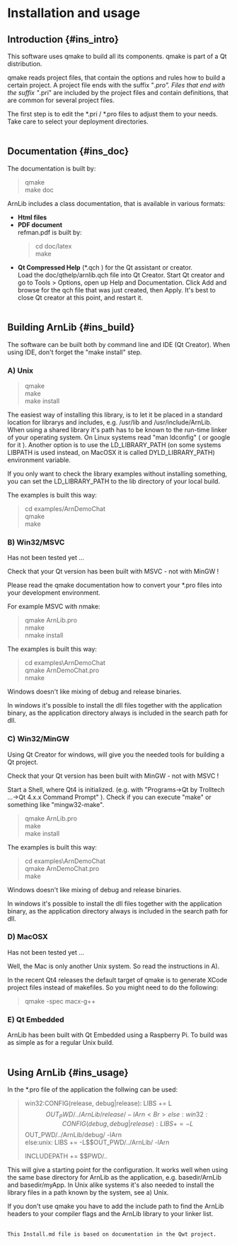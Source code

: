 Installation and usage
======================

Introduction    {#ins_intro}
------------

This software uses qmake to build all its components. 
qmake is part of a Qt distribution. 

qmake reads project files, that contain the options and rules how to 
build a certain project. A project file ends with the suffix "*.pro". 
Files that end with the suffix "*.pri" are included by the project 
files and contain definitions, that are common for several project files.

The first step is to edit the *.pri / *.pro files to adjust 
them to your needs. Take care to select your deployment directories.
<Br><Br>


Documentation    {#ins_doc}
-------------

The documentation is built by:
> qmake <Br>
> make doc <Br>

ArnLib includes a class documentation, that is available in various formats:

* **Html files**
* **PDF document** <Br>
  refman.pdf is built by:
  > cd doc/latex <Br>
  > make <Br>
* **Qt Compressed Help** (*.qch ) for the Qt assistant or creator. <Br> 
  Load the doc/qthelp/arnlib.qch file into Qt Creator. Start Qt creator and go to 
  Tools > Options, open up Help and Documentation. Click Add and browse for the qch file
  that was just created, then Apply. 
  It's best to close Qt creator at this point, and restart it. 
<Br><Br>


Building ArnLib    {#ins_build}
---------------

The software can be built both by command line and IDE (Qt Creator).
When using IDE, don't forget the "make install" step.


### A) Unix 

> qmake <Br>
> make <Br>
> make install

The easiest way of installing this library, is to let it be placed in a standard location 
for librarys and includes, e.g. /usr/lib and /usr/include/ArnLib.
When using a shared library it's path has to be known to 
the run-time linker of your operating system. On Linux systems read
"man ldconfig" ( or google for it ). Another option is to use
the LD_LIBRARY_PATH (on some systems LIBPATH is used instead, on MacOSX
it is called DYLD_LIBRARY_PATH) environment variable.

If you only want to check the library examples without installing something,
you can set the LD_LIBRARY_PATH to the lib directory 
of your local build. 

The examples is built this way:
> cd examples/ArnDemoChat <Br>
> qmake <Br>
> make


### B) Win32/MSVC 

Has not been tested yet ...

Check that your Qt version has been built with MSVC - not with MinGW !

Please read the qmake documentation how to convert 
your *.pro files into your development environment.

For example MSVC with nmake:
> qmake ArnLib.pro <Br>
> nmake <Br>
> nmake install

The examples is built this way:
> cd examples\ArnDemoChat <Br>
> qmake ArnDemoChat.pro <Br>
> nmake

Windows doesn't like mixing of debug and release binaries.

In windows it's possible to install the dll files together with the application binary, as the application directory always is included in the search path for dll.


### C) Win32/MinGW 

Using Qt Creator for windows, will give you the needed tools for building a Qt project.

Check that your Qt version has been built with MinGW - not with MSVC !

Start a Shell, where Qt4 is initialized. (e.g. with
"Programs->Qt by Trolltech ...->Qt 4.x.x Command Prompt" ).
Check if you can execute "make" or something like "mingw32-make".

> qmake ArnLib.pro <Br>
> make <Br>
> make install

The examples is built this way:
> cd examples\ArnDemoChat <Br>
> qmake ArnDemoChat.pro <Br>
> make

Windows doesn't like mixing of debug and release binaries.

In windows it's possible to install the dll files together with the application binary, as the application directory always is included in the search path for dll.


### D) MacOSX

Has not been tested yet ...

Well, the Mac is only another Unix system. So read the instructions in A).

In the recent Qt4 releases the default target of qmake is to generate
XCode project files instead of makefiles. So you might need to do the
following:
> qmake -spec macx-g++


### E) Qt Embedded

ArnLib has been built with Qt Embedded using a Raspberry Pi. To build was as simple as for a regular Unix build.
<Br><Br>


Using ArnLib    {#ins_usage}
------------

In the *.pro file of the application the follwing can be used:
> win32:CONFIG(release, debug|release): LIBS += L$$OUT_PWD/../ArnLib/release/ -lArn <Br>
> else:win32:CONFIG(debug, debug|release): LIBS += -L$$OUT_PWD/../ArnLib/debug/ -lArn <Br>
> else:unix: LIBS += -L$$OUT_PWD/../ArnLib/ -lArn <Br>
> 
> INCLUDEPATH += $$PWD/..

This will give a starting point for the configuration. It works well when using the same base directory for ArnLib as the application, e.g. basedir/ArnLib and basedir/myApp. In Unix alike systems it's also needed to install the library files in a path known by the system, see a) Unix.

If you don't use qmake you have to add the include path to find the ArnLib 
headers to your compiler flags and the ArnLib library to your linker list.
<Br><Br>


    This Install.md file is based on documentation in the Qwt project.
